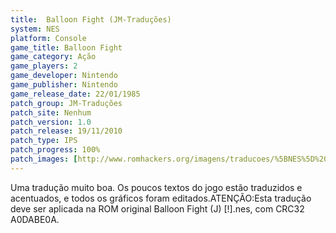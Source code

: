 ```yaml
---
title:  Balloon Fight (JM-Traduções)
system: NES
platform: Console
game_title: Balloon Fight
game_category: Ação
game_players: 2
game_developer: Nintendo
game_publisher: Nintendo
game_release_date: 22/01/1985
patch_group: JM-Traduções
patch_site: Nenhum
patch_version: 1.0
patch_release: 19/11/2010
patch_type: IPS
patch_progress: 100%
patch_images: [http://www.romhackers.org/imagens/traducoes/%5BNES%5D%20Balloon%20Fight%20-%20JM-Tradu%C3%A7%C3%B5es%20-%201.png,http://www.romhackers.org/imagens/traducoes/%5BNES%5D%20Balloon%20Fight%20-%20JM-Tradu%C3%A7%C3%B5es%20-%202.png,http://www.romhackers.org/imagens/traducoes/%5BNES%5D%20Balloon%20Fight%20-%20JM-Tradu%C3%A7%C3%B5es%20-%203.png]
---
```

Uma tradução muito boa. Os poucos textos do jogo estão traduzidos e acentuados, e todos os gráficos foram editados.ATENÇÃO:Esta tradução deve ser aplicada na ROM original Balloon Fight (J) [!].nes, com CRC32 A0DABE0A.